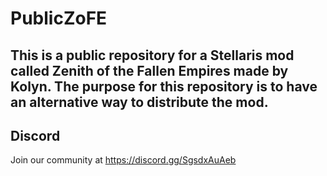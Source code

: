 # PublicZoFE

## This is a public repository for a Stellaris mod called Zenith of the Fallen Empires made by Kolyn. The purpose for this repository is to have an alternative way to distribute the mod.

## Discord

Join our community at https://discord.gg/SgsdxAuAeb
